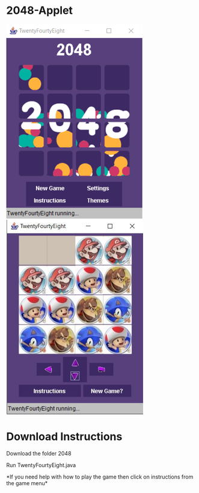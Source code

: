 # 2048-Applet
![Homescreen](homescreen.jpg?raw=true "") ![Gameplay](gameplay.JPG?raw=true "")

# Download Instructions 
Download the folder 2048
<p> </p>
Run TwentyFourtyEight.java
<p> </p>
*If you need help with how to play the game then click on instructions from the game menu*
